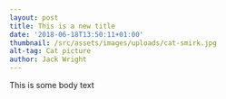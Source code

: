 ```yaml
---
layout: post
title: This is a new title
date: '2018-06-18T13:50:11+01:00'
thumbnail: /src/assets/images/uploads/cat-smirk.jpg
alt-tag: Cat picture
author: Jack Wright
---
```

This is some body text
